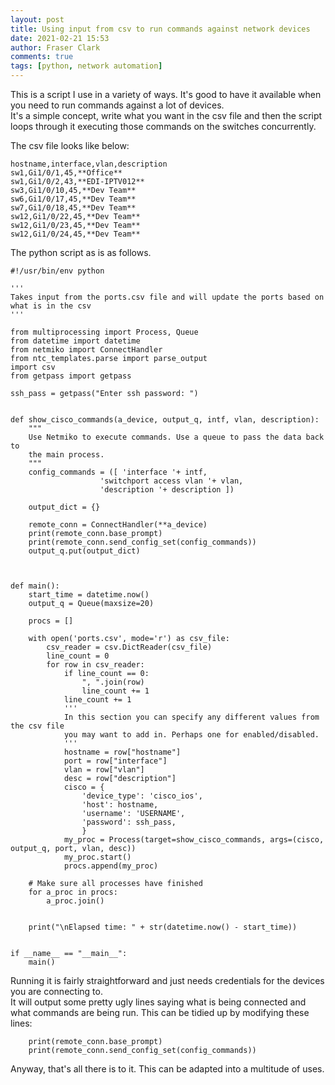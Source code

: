 ```yaml
---
layout: post
title: Using input from csv to run commands against network devices
date: 2021-02-21 15:53
author: Fraser Clark
comments: true
tags: [python, network automation]
---
```

<!-- wp:paragraph -->
<p>This is a script I use in a variety of ways. It's good to have it available when you need to run commands against a lot of devices.<br>It's a simple concept, write what you want in the csv file and then the script loops through it executing those commands on the switches concurrently.</p>
<!-- /wp:paragraph -->

<!-- wp:paragraph -->
<p>The csv file looks like below:</p>
<!-- /wp:paragraph -->

<!-- wp:code -->
<pre class="wp-block-code"><code>hostname,interface,vlan,description
sw1,Gi1/0/1,45,**Office**
sw1,Gi1/0/2,43,**EDI-IPTV012**
sw3,Gi1/0/10,45,**Dev Team**
sw6,Gi1/0/17,45,**Dev Team**
sw7,Gi1/0/18,45,**Dev Team**
sw12,Gi1/0/22,45,**Dev Team**
sw12,Gi1/0/23,45,**Dev Team**
sw12,Gi1/0/24,45,**Dev Team**</code></pre>
<!-- /wp:code -->

<!-- wp:paragraph -->
<p>The python script as is as follows.</p>
<!-- /wp:paragraph -->

<!-- wp:code -->
<pre class="wp-block-code"><code>#!/usr/bin/env python

'''
Takes input from the ports.csv file and will update the ports based on what is in the csv
'''

from multiprocessing import Process, Queue
from datetime import datetime
from netmiko import ConnectHandler
from ntc_templates.parse import parse_output
import csv
from getpass import getpass

ssh_pass = getpass("Enter ssh password: ")


def show_cisco_commands(a_device, output_q, intf, vlan, description):
    """
    Use Netmiko to execute commands. Use a queue to pass the data back to
    the main process.
    """
    config_commands = (&#091; 'interface '+ intf, 
                    'switchport access vlan '+ vlan, 
                    'description '+ description ])
 
    output_dict = {}
    
    remote_conn = ConnectHandler(**a_device)
    print(remote_conn.base_prompt)
    print(remote_conn.send_config_set(config_commands))
    output_q.put(output_dict)



def main():
    start_time = datetime.now()
    output_q = Queue(maxsize=20)

    procs = &#091;]

    with open('ports.csv', mode='r') as csv_file:
        csv_reader = csv.DictReader(csv_file)
        line_count = 0
        for row in csv_reader:
            if line_count == 0:
                ", ".join(row)
                line_count += 1
            line_count += 1
            '''
            In this section you can specify any different values from the csv file
            you may want to add in. Perhaps one for enabled/disabled.
            '''
            hostname = row&#091;"hostname"]
            port = row&#091;"interface"]
            vlan = row&#091;"vlan"]
            desc = row&#091;"description"]
            cisco = {
                'device_type': 'cisco_ios',
                'host': hostname,
                'username': 'USERNAME',
                'password': ssh_pass,
                }
            my_proc = Process(target=show_cisco_commands, args=(cisco, output_q, port, vlan, desc))
            my_proc.start()
            procs.append(my_proc)

    # Make sure all processes have finished
    for a_proc in procs:
        a_proc.join()


    print("\nElapsed time: " + str(datetime.now() - start_time))


if __name__ == "__main__":
    main()</code></pre>
<!-- /wp:code -->

<!-- wp:paragraph -->
<p>Running it is fairly straightforward and just needs credentials for the devices you are connecting to.<br>It will output some pretty ugly lines saying what is being connected and what commands are being run. This can be tidied up by modifying these lines:</p>
<!-- /wp:paragraph -->

<!-- wp:code -->
<pre class="wp-block-code"><code>    print(remote_conn.base_prompt)
    print(remote_conn.send_config_set(config_commands))</code></pre>
<!-- /wp:code -->

<!-- wp:paragraph -->
<p>Anyway, that's all there is to it. This can be adapted into a multitude of uses.</p>
<!-- /wp:paragraph -->
